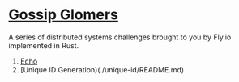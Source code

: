 # [Gossip Glomers](https://fly.io/dist-sys/)

A series of distributed systems challenges brought to you by Fly.io implemented in Rust.

1. [Echo](./echo/README.md)
1. [Unique ID Generation)(./unique-id/README.md)

